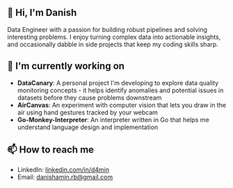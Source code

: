 ## 👋 Hi, I'm Danish
Data Engineer with a passion for building robust pipelines and solving interesting problems. I enjoy turning complex data into actionable insights, and occasionally dabble in side projects that keep my coding skills sharp.

## 🌱 I'm currently working on
- **DataCanary**: A personal project I'm developing to explore data quality monitoring concepts - it helps identify anomalies and potential issues in datasets before they cause problems downstream
- **AirCanvas**: An experiment with computer vision that lets you draw in the air using hand gestures tracked by your webcam
- **Go-Monkey-Interpreter**: An interpreter written in Go that helps me understand language design and implementation

## 📫 How to reach me
- LinkedIn: [linkedin.com/in/d4min](https://www.linkedin.com/in/d4min/)
- Email: danishamin.rb@gmail.com

<!---
d4min/d4min is a ✨ special ✨ repository because its `README.md` (this file) appears on your GitHub profile.
You can click the Preview link to take a look at your changes.
--->
